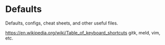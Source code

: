 # Defaults
Defaults, configs, cheat sheets, and other useful files.

https://en.wikipedia.org/wiki/Table_of_keyboard_shortcuts
gitk, meld, vim, etc.
